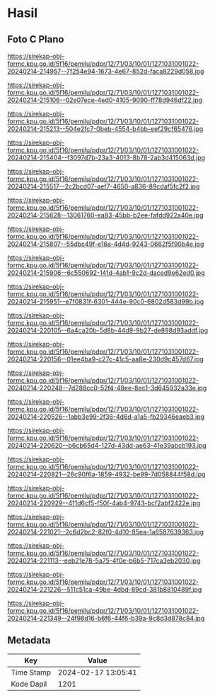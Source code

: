 # Hasil

## Foto C Plano

https://sirekap-obj-formc.kpu.go.id/5f16/pemilu/pdpr/12/71/03/10/01/1271031001022-20240214-214957--7f254e94-1673-4e67-852d-faca8229d058.jpg

https://sirekap-obj-formc.kpu.go.id/5f16/pemilu/pdpr/12/71/03/10/01/1271031001022-20240214-215106--02e07ece-4ed0-4105-9090-ff78d946df22.jpg

https://sirekap-obj-formc.kpu.go.id/5f16/pemilu/pdpr/12/71/03/10/01/1271031001022-20240214-215213--504e2fc7-0beb-4554-b4bb-eef29cf65476.jpg

https://sirekap-obj-formc.kpu.go.id/5f16/pemilu/pdpr/12/71/03/10/01/1271031001022-20240214-215404--f3097d7b-23a3-4013-8b78-2ab3d415063d.jpg

https://sirekap-obj-formc.kpu.go.id/5f16/pemilu/pdpr/12/71/03/10/01/1271031001022-20240214-215517--2c2bcd07-aef7-4650-a836-89cdaf5fc2f2.jpg

https://sirekap-obj-formc.kpu.go.id/5f16/pemilu/pdpr/12/71/03/10/01/1271031001022-20240214-215628--13061760-ea83-45bb-b2ee-fafdd922a40e.jpg

https://sirekap-obj-formc.kpu.go.id/5f16/pemilu/pdpr/12/71/03/10/01/1271031001022-20240214-215807--55dbc49f-e16a-4d4d-9243-0662f5f90b4e.jpg

https://sirekap-obj-formc.kpu.go.id/5f16/pemilu/pdpr/12/71/03/10/01/1271031001022-20240214-215906--6c550692-141d-4ab1-9c2d-daced9e62ed0.jpg

https://sirekap-obj-formc.kpu.go.id/5f16/pemilu/pdpr/12/71/03/10/01/1271031001022-20240214-215951--e7f0831f-6301-444e-90c0-6802d583d99b.jpg

https://sirekap-obj-formc.kpu.go.id/5f16/pemilu/pdpr/12/71/03/10/01/1271031001022-20240214-220105--6a4ca20b-5d8b-44d9-9b27-de898d93addf.jpg

https://sirekap-obj-formc.kpu.go.id/5f16/pemilu/pdpr/12/71/03/10/01/1271031001022-20240214-220156--01ee4ba9-c27c-41c5-aa8e-230d9c457d67.jpg

https://sirekap-obj-formc.kpu.go.id/5f16/pemilu/pdpr/12/71/03/10/01/1271031001022-20240214-220248--7d288cc0-52f4-48ee-8ec1-3d645932a33e.jpg

https://sirekap-obj-formc.kpu.go.id/5f16/pemilu/pdpr/12/71/03/10/01/1271031001022-20240214-220526--1abb3e99-2f36-4d6d-a1a5-fb29346eaeb3.jpg

https://sirekap-obj-formc.kpu.go.id/5f16/pemilu/pdpr/12/71/03/10/01/1271031001022-20240214-220620--b6cb65d4-127d-43dd-ae63-41e39abcb193.jpg

https://sirekap-obj-formc.kpu.go.id/5f16/pemilu/pdpr/12/71/03/10/01/1271031001022-20240214-220821--26c90f6a-1859-4932-be99-7d058844f58d.jpg

https://sirekap-obj-formc.kpu.go.id/5f16/pemilu/pdpr/12/71/03/10/01/1271031001022-20240214-220929--411d6cf5-f50f-4ab4-9743-bcf2abf2422e.jpg

https://sirekap-obj-formc.kpu.go.id/5f16/pemilu/pdpr/12/71/03/10/01/1271031001022-20240214-221021--2c6d2bc2-82f0-4d10-85ea-1a6587639363.jpg

https://sirekap-obj-formc.kpu.go.id/5f16/pemilu/pdpr/12/71/03/10/01/1271031001022-20240214-221113--eeb21e78-5a75-4f0e-b6b5-717ca3eb2030.jpg

https://sirekap-obj-formc.kpu.go.id/5f16/pemilu/pdpr/12/71/03/10/01/1271031001022-20240214-221226--511c51ca-49be-4dbd-89cd-381b8810489f.jpg

https://sirekap-obj-formc.kpu.go.id/5f16/pemilu/pdpr/12/71/03/10/01/1271031001022-20240214-221349--24f98d16-b6f6-44f6-b39a-9c8d3d878c84.jpg


## Metadata

| Key        | Value               |
| ---------- | ------------------- |
| Time Stamp | 2024-02-17 13:05:41 |
| Kode Dapil | 1201                |



